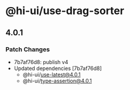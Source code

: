 # @hi-ui/use-drag-sorter

## 4.0.1

### Patch Changes

- 7b7af76d8: publish v4
- Updated dependencies [7b7af76d8]
  - @hi-ui/use-latest@4.0.1
  - @hi-ui/type-assertion@4.0.1
